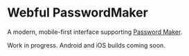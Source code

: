 # Webful PasswordMaker

A modern, mobile-first interface supporting [Password Maker](https://passwordmaker.org/).

Work in progress. Android and iOS builds coming soon.
